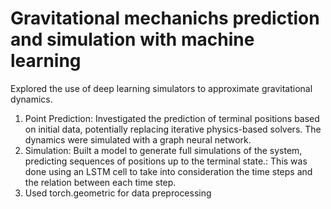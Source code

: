 # Gravitational mechanichs prediction and simulation with machine learning

Explored the use of deep learning simulators to approximate gravitational dynamics.
1. Point Prediction: Investigated the prediction of terminal positions based on initial data, 
potentially replacing iterative physics-based solvers. The dynamics were simulated with a graph neural network.
2. Simulation: Built a model to generate full simulations of the system, predicting sequences 
of positions up to the terminal state.: This was done using an LSTM cell to take into consideration the
time steps and the relation between each time step.
3. Used torch.geometric for data preprocessing
